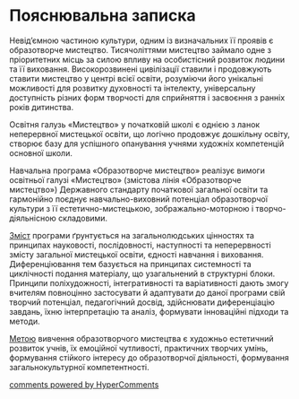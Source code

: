 <div id="hypercomments_widget" class="js-hypercomments-widget invisible"></div>

Пояснювальна записка
=============================================

Невід’ємною частиною культури, одним із визначальних її проявів є образотворче мистецтво. Тисячоліттями  мистецтво займало одне з пріоритетних місць за силою впливу на особистісний розвиток людини та її виховання. Високорозвинені цивілізації ставили і продовжують ставити мистецтво у центрі всієї освіти, розуміючи його унікальні можливості для розвитку духовності та інтелекту, універсальну доступність різних форм творчості для сприйняття і засвоєння з ранніх років дитинства. 

Освітня галузь «Мистецтво» у початковій школі є однією з ланок неперервної мистецької освіти, що логічно продовжує дошкільну освіту, створює базу для успішного опанування учнями художніх компетенцій основної школи. 

Навчальна програма «Образотворче мистецтво» реалізує вимоги освітньої галузі «Мистецтво» (змістова лінія «Образотворче мистецтво») Державного стандарту початкової загальної освіти та гармонійно поєднує навчально-виховний потенціал образотворчої культури з її естетично-мистецькою, зображально-моторною і  творчо-діяльнісною складовими.

<u>Зміст</u> програми ґрунтується на загальнолюдських цінностях та принципах науковості, послідовності, наступності та неперервності змісту загальної мистецької освіти, єдності навчання і виховання. Диференціювання тем базується на принципах системності та циклічності подання матеріалу, що узагальнений в структурні блоки. Принципи поліхудожності, інтегративності та варіативності дають змогу вчителям повноцінно застосувати й адаптувати до даної програми свій творчий потенціал, педагогічний досвід, здійснювати диференціацію завдань, їхню інтерпретацію та аналіз, формувати інноваційні підходи та методи.

<u>Метою</u> вивчення образотворчого мистецтва є художньо естетичний розвиток учнів, їх емоційної чутливості, практичних творчих умінь, формування стійкого інтересу до образотворчої діяльності, формування загальнокультурної компетентності.

<div class="js-hypercomments-container">
    <a href="http://hypercomments.com" class="hc-link" title="comments widget">comments powered by HyperComments</a>
</div>